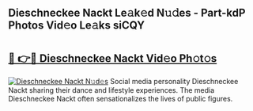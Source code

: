 ## Dieschneckee Nackt Le𝚊k𝚎d N𝚞𝚍es - Part-kdP Photos Vid𝚎o Le𝚊ks siCQY

# <h2><a href="http://fb8kg4f.evod.top/?m=Dieschneckee+Nackt">🔗 👉🔴 Dieschneckee Nackt Vid𝚎o Ph𝚘t𝚘s</a></h2>

[![Dieschneckee Nackt N𝚞d𝚎s](https://i.imgur.com/8V9OHl7.gif)](http://fb8kg4f.evod.top/?m=Dieschneckee+Nackt)
Social media personality Dieschneckee Nackt sharing their dance and lifestyle experiences. The media Dieschneckee Nackt often sensationalizes the lives of public figures. 
